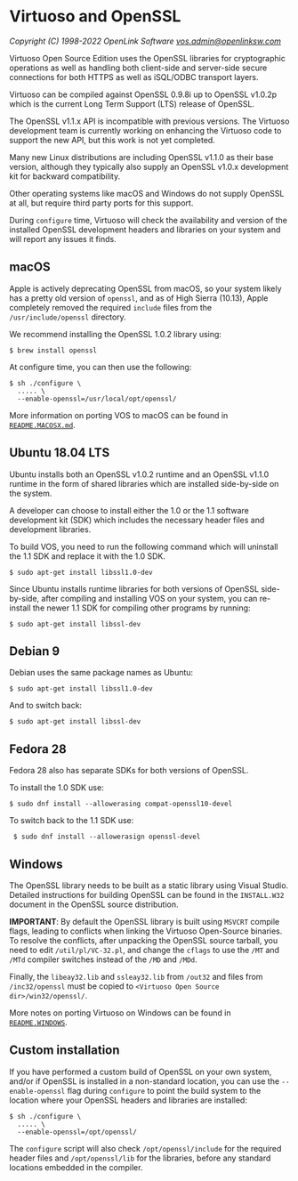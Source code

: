 Virtuoso and OpenSSL
====================

*Copyright (C) 1998-2022 OpenLink Software <vos.admin@openlinksw.com>*

Virtuoso Open Source Edition uses the OpenSSL libraries for cryptographic
operations as well as handling both client-side and server-side secure
connections for both HTTPS as well as iSQL/ODBC transport layers.

Virtuoso can be compiled against OpenSSL 0.9.8i up to OpenSSL v1.0.2p which
is the current Long Term Support (LTS) release of OpenSSL.

The OpenSSL v1.1.x API is incompatible with previous versions. The Virtuoso
development team is currently working on enhancing the Virtuoso code to
support the new API, but this work is not yet completed.

Many new Linux distributions are including OpenSSL v1.1.0 as their base
version, although they typically also supply an OpenSSL v1.0.x development
kit for backward compatibility.

Other operating systems like macOS and Windows do not supply OpenSSL at all,
but require third party ports for this support.

During `configure` time, Virtuoso will check the availability and version of
the installed OpenSSL development headers and libraries on your system and
will report any issues it finds.

macOS
-----
Apple is actively deprecating OpenSSL from macOS, so your system likely
has a pretty old version of `openssl`, and as of High Sierra (10.13),
Apple completely removed the required `include` files from the
`/usr/include/openssl` directory.

We recommend installing the OpenSSL 1.0.2 library using:

    $ brew install openssl

At configure time, you can then use the following:

    $ sh ./configure \
      ..... \
      --enable-openssl=/usr/local/opt/openssl/

More information on porting VOS to macOS can be found in
[`README.MACOSX.md`](README.MACOSX.md).

Ubuntu 18.04 LTS
----------------
Ubuntu installs both an OpenSSL v1.0.2 runtime and an OpenSSL v1.1.0 runtime
in the form of shared libraries which are installed side-by-side on the system.

A developer can choose to install either the 1.0 or the 1.1 software
development kit (SDK) which includes the necessary header files and
development libraries.

To build VOS, you need to run the following command which will uninstall
the 1.1 SDK and replace it with the 1.0 SDK.

    $ sudo apt-get install libssl1.0-dev

Since Ubuntu installs runtime libraries for both versions of OpenSSL
side-by-side, after compiling and installing VOS on your system, you can
re-install the newer 1.1 SDK for compiling other programs by running:

    $ sudo apt-get install libssl-dev

Debian 9
--------
Debian uses the same package names as Ubuntu:

    $ sudo apt-get install libssl1.0-dev

And to switch back:

    $ sudo apt-get install libssl-dev

Fedora 28
---------
Fedora 28 also has separate SDKs for both versions of OpenSSL.

To install the 1.0 SDK use:

    $ sudo dnf install --allowerasing compat-openssl10-devel

To switch back to the 1.1 SDK use:

     $ sudo dnf install --allowerasign openssl-devel

Windows
-------
The OpenSSL library needs to be built as a static library using Visual
Studio. Detailed instructions for building OpenSSL can be found in the
`INSTALL.W32` document in the OpenSSL source distribution.

**IMPORTANT**: By default the OpenSSL library is built using `MSVCRT` compile
flags, leading to conflicts when linking the Virtuoso Open-Source binaries.
To resolve the conflicts, after unpacking the OpenSSL source tarball, you
need to edit `/util/pl/VC-32.pl`, and change the `cflags` to use the `/MT`
and `/MTd` compiler switches instead of the `/MD` and `/MDd`.

Finally, the `libeay32.lib` and `ssleay32.lib` from `/out32` and files from
`/inc32/openssl` must be copied to `<Virtuoso Open Source dir>/win32/openssl/`.

More notes on porting Virtuoso on Windows can be found in
[`README.WINDOWS`](README.WINDOWS).


Custom installation
-------------------
If you have performed a custom build of OpenSSL on your own system, and/or
if OpenSSL is installed in a non-standard location, you can use the
`--enable-openssl` flag during `configure` to point the build system to the
location where your OpenSSL headers and libraries are installed:

    $ sh ./configure \
      ..... \
      --enable-openssl=/opt/openssl/

The `configure` script will also check `/opt/openssl/include` for the
required header files and `/opt/openssl/lib` for the libraries, before any
standard locations embedded in the compiler.
